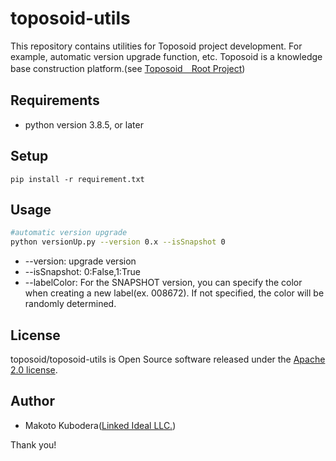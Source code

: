 # toposoid-utils
This repository contains utilities for Toposoid project development. For example, automatic version upgrade function, etc.
Toposoid is a knowledge base construction platform.(see [Toposoid　Root Project](https://github.com/toposoid/toposoid.git))

## Requirements
* python version 3.8.5, or later

## Setup
```bssh
pip install -r requirement.txt
```

## Usage
```bash
#automatic version upgrade
python versionUp.py --version 0.x --isSnapshot 0 
```
* --version: upgrade version
* --isSnapshot: 0:False,1:True
* --labelColor: For the SNAPSHOT version, you can specify the color when creating a new label(ex. 008672). If not specified, the color will be randomly determined.



## License
toposoid/toposoid-utils is Open Source software released under the [Apache 2.0 license](https://www.apache.org/licenses/LICENSE-2.0.html).

## Author
* Makoto Kubodera([Linked Ideal LLC.](https://linked-ideal.com/))

Thank you!
